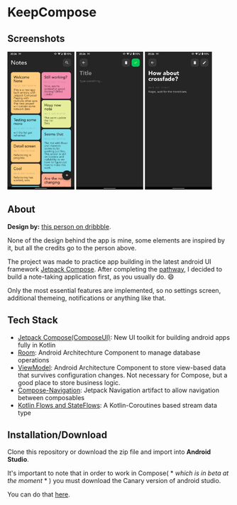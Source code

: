 # KeepCompose

## Screenshots

<p>
  <img src="https://github.com/nikolaDrljaca/KeepCompose/blob/master/screenshots/Screenshot_1.png" width="30%" />
  <img src="https://github.com/nikolaDrljaca/KeepCompose/blob/master/screenshots/Screenshot_2.png" width="30%" />
  <img src="https://github.com/nikolaDrljaca/KeepCompose/blob/master/screenshots/Screenshot_3.png" width="30%" />
</p>

## About

**Design by:** [this person on dribbble](https://dribbble.com/shots/11875872-A-simple-and-lightweight-note-app).

None of the design behind the app is mine, some elements are inspired by it, but all the credits go to the person above.

The project was made to practice app building in the latest android UI framework [Jetpack Compose](https://developer.android.com/jetpack/compose).
After completing the [pathway](https://developer.android.com/courses/pathways/compose), I decided to build a note-taking application first, as you usually do. :smile:

Only the most essential features are implemented, so no settings screen, additional themeing, notifications or anything like that.
## Tech Stack

- [Jetpack Compose(ComposeUI)](https://developer.android.com/jetpack/compose): New UI toolkit for building android apps fully in Kotlin
- [Room](https://developer.android.com/training/data-storage/room): Android Architechture Component to manage database operations
- [ViewModel](https://developer.android.com/topic/libraries/architecture/viewmodel): Android Architecture Component to store view-based data that survives configuration changes. Not necessary for Compose, but a good place to store business logic.
- [Compose-Navigation](https://developer.android.com/jetpack/compose/navigation): Jetpack Navigation artifact to allow navigation between composables
- [Kotlin Flows and StateFlows](https://developer.android.com/kotlin/flow): A Kotlin-Coroutines based stream data type

## Installation/Download
Clone this repository or download the zip file and import into **Android Studio**.

It's important to note that in order to work in Compose( * *which is in beta at the moment* * ) you must download the Canary version of android studio.

You can do that [here](https://developer.android.com/studio/preview).
